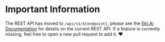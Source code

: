 # Important Information

The REST API has moved to `/api/v1/${endpoint}`, please see the [Ekt.Ai Documentation](https://ekt.ai/docs/developer-guides/rest-api) for details on the current REST API. If a feature is currently missing, feel free to open a new pull request to add it. :heart:
